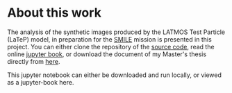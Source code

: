 # About this work

The analysis of the synthetic images produced by the LATMOS Test Particle (LaTeP) model, in preparation for the [SMILE](https://www.esa.int/Science_Exploration/Space_Science/Smile/Smile_factsheet2) mission is presented in this project. You can either clone the repository of the [source code](https://github.com/notanobis/SMILE-TFA), read the online [jupyter book](https://notanobis.github.io/SMILE-TFA/Abstract.html), or download the document of my Master's thesis directly from <a href="MasterThesis_PB.pdf" target="_blank">here</a>.

This jupyter notebook can either be downloaded and run locally, or viewed as a jupyter-book here.
